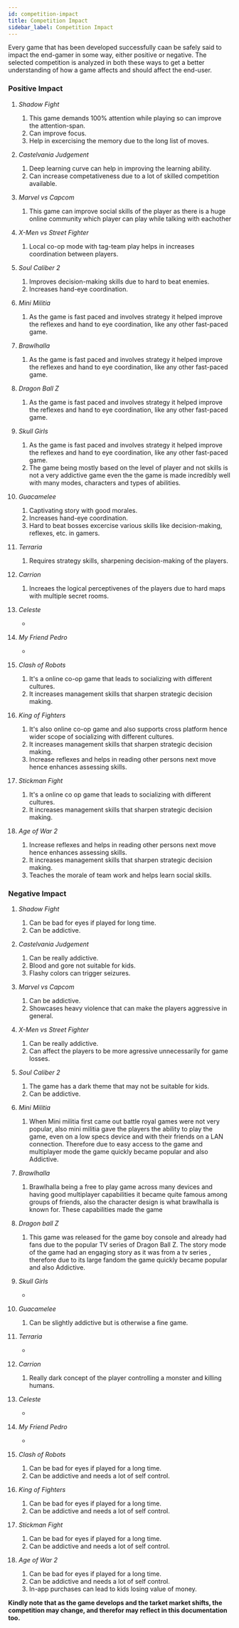 ```yaml
---
id: competition-impact
title: Competition Impact
sidebar_label: Competition Impact
---
```


Every game that has been developed successfully caan be safely said to impact the end-gamer in some way, either positive or negative.
The selected competition is analyzed in both these ways to get a better understanding of how a game affects and should affect the end-user.


### Positive Impact


1. *Shadow Fight*

    1. This game demands 100% attention while playing so can improve the attention-span.
    2. Can improve focus.
    3. Help in excercising the memory due to the long list of moves. 

2. *Castelvania Judgement*

    1. Deep learning curve can help in improving the learning ability. 
    2. Can increase competativeness due to a lot of skilled competition available.

3. *Marvel vs Capcom*

    1. This game can improve social skills of the player as there is a huge online community which player can play while talking with eachother 

4. *X-Men vs Street Fighter*

    1. Local co-op mode with tag-team play helps in increases coordination between players. 

5. *Soul Caliber 2*

    1. Improves decision-making skills due to hard to beat enemies.
    2. Increases hand-eye coordination.

6. *Mini Militia*

    1. As the game is fast paced and involves strategy it helped improve the reflexes and hand to eye coordination, like any other fast-paced game.

7. *Brawlhalla*

    1. As the game is fast paced and involves strategy it helped improve the reflexes and hand to eye coordination, like any other fast-paced game.

8. *Dragon Ball Z*

    1. As the game is fast paced and involves strategy it helped improve the reflexes and hand to eye coordination, like any other fast-paced game.

9. *Skull Girls*

    1. As the game is fast paced and involves strategy it helped improve the reflexes and hand to eye coordination, like any other fast-paced game.
    2. The game being mostly based on the level of  player and not skills is not a very addictive game even the the game is made incredibly well with many modes, characters and types of abilities.

10. *Guacamelee*

    1. Captivating story with good morales.
    2. Increases hand-eye coordination.
    3. Hard to beat bosses excercise various skills like decision-making, reflexes, etc. in gamers. 

11. *Terraria*

    1. Requires strategy skills, sharpening decision-making of the players.

12. *Carrion*

    1. Increaes the logical perceptivenes of the players due to hard maps with multiple secret rooms.

13. *Celeste*

    -

14. *My Friend Pedro*

    -

15. *Clash of Robots*

    1. It's a online co-op game that leads to socializing with different cultures.
    2. It increases management skills that sharpen strategic decision making.

16. *King of Fighters*

    1.  It's also online co-op game and also supports cross platform hence wider scope of socializing with different cultures.
    2.  It increases management skills that sharpen strategic decision making.
    3.  Increase reflexes and helps in reading other persons next move hence enhances assessing skills.

17. *Stickman Fight*

    1.  It's a online co op game that leads to socializing with different cultures.
    2.  It increases management skills that sharpen strategic decision making.

18. *Age of War 2*

    1. Increase reflexes and helps in reading other persons next move hence enhances assessing skills.
    2. It increases management skills that sharpen strategic decision making.
    3. Teaches the morale of team work and helps learn social skills.


### Negative Impact


1. *Shadow Fight*

    1. Can be bad for eyes if played for long time.
    2. Can be addictive.

2. *Castelvania Judgement*

    1. Can be really addictive. 
    2. Blood and gore not suitable for kids.
    3. Flashy colors can trigger seizures.

3. *Marvel vs Capcom*

    1. Can be addictive.
    2. Showcases heavy violence that can make the players aggressive in general.

4. *X-Men vs Street Fighter*

    1. Can be really addictive.
    2. Can affect the players to be more agressive unnecessarily for game losses.

5. *Soul Caliber 2*

    1. The game has a dark theme that may not be suitable for kids.
    2. Can be addictive.

6. *Mini Militia*

    1. When Mini militia first came out battle royal games were not very popular, also mini militia gave the players the ability to play the game, even on a low specs device and with their friends on a LAN connection. Therefore due to easy access to the game and multiplayer mode the game quickly became popular and also Addictive. 

7. *Brawlhalla*

    1. Brawlhalla being a free to play game across many devices and having good multiplayer capabilities it became quite famous among groups of friends, also the character design is what brawlhalla is known for. These capabilities made the game 

8. *Dragon ball Z*

    1. This game was released for the game boy console and already had fans due to the popular TV series of Dragon Ball Z. The story mode of the game had an engaging story as it was from a tv series ,  therefore due to its large fandom the game quickly became popular and also Addictive. 

9. *Skull Girls*

    -

10. *Guacamelee*

    1. Can be slightly addictive but is otherwise a fine game.

11. *Terraria*

    -

12. *Carrion*

    1. Really dark concept of the player controlling a monster and killing humans.

13. *Celeste*

    -

14. *My Friend Pedro*

    -

15. *Clash of Robots*

    1. Can be bad for eyes if played for a long time.
    2. Can be addictive and needs a lot of self control.

16. *King of Fighters*

    1. Can be bad for eyes if played for a long time.
    2. Can be addictive and needs a lot of self control.    

17. *Stickman Fight*

    1. Can be bad for eyes if played for a long time.
    2. Can be addictive and needs a lot of self control.

18. *Age of War 2*

    1. Can be bad for eyes if played for a long time.
    2. Can be addictive and needs a lot of self control.
    3. In-app purchases can lead to kids losing value of money.


**Kindly note that as the game develops and the tarket market shifts, the competition may change, and therefor may reflect in this documentation too.**